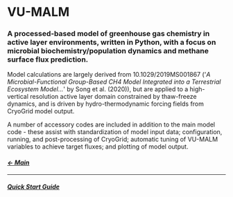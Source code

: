 # VU-MALM

### A processed-based model of greenhouse gas chemistry in active layer environments,  written in Python, with a focus on microbial biochemistry/population dynamics and methane surface flux prediction. 

Model calculations are largely derived from 10.1029/2019MS001867 ('_A Microbial-Functional Group-Based CH4 Model Integrated into a Terrestrial Ecosystem Model..._' by Song et al. (2020)), but are applied to a high-vertical resolution active layer domain constrained by thaw-freeze dynamics, and is driven by hydro-thermodynamic forcing fields from CryoGrid model output. 

A number of accessory codes are included in addition to the main model code - these assist with standardization of model input data; configuration, running, and post-processing of CryoGrid; automatic tuning of VU-MALM variables to achieve target fluxes; and plotting of model output.

#### _[&larr; Main](index.md)_

---

#### _[Quick Start Guide](index.md)_
